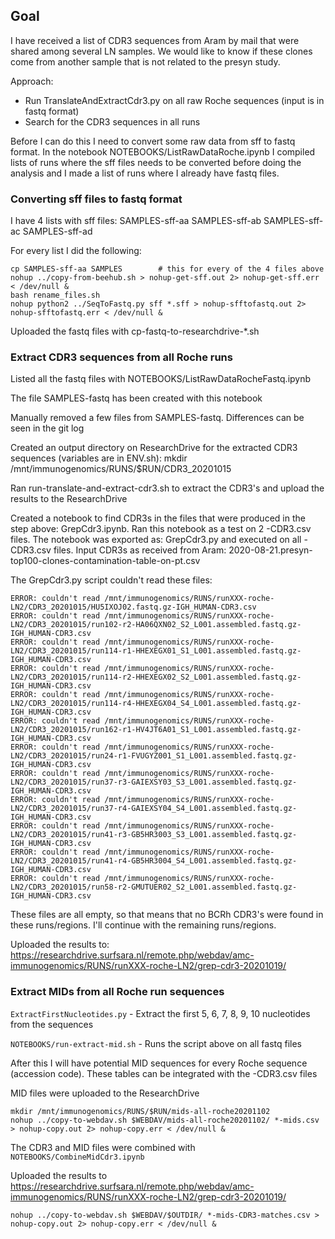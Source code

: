 ## Goal

I have received a list of CDR3 sequences from Aram by mail that were shared among several LN samples. We would like to know if these clones come from another sample that is not related to the presyn study.

Approach:

* Run TranslateAndExtractCdr3.py on all raw Roche sequences (input is in fastq format)
* Search for the CDR3 sequences in all runs

Before I can do this I need to convert some raw data from sff to fastq format. In the notebook NOTEBOOKS/ListRawDataRoche.ipynb I compiled lists of runs where the sff files needs to be converted before doing the analysis and I made a list of runs where I already have fastq files.

### Converting sff files to fastq format

I have 4 lists with sff files: SAMPLES-sff-aa SAMPLES-sff-ab SAMPLES-sff-ac SAMPLES-sff-ad

For every list I did the following:

```
cp SAMPLES-sff-aa SAMPLES        # this for every of the 4 files above
nohup ../copy-from-beehub.sh > nohup-get-sff.out 2> nohup-get-sff.err < /dev/null &
bash rename_files.sh
nohup python2 ../SeqToFastq.py sff *.sff > nohup-sfftofastq.out 2> nohup-sfftofastq.err < /dev/null &
```

Uploaded the fastq files with cp-fastq-to-researchdrive-*.sh

### Extract CDR3 sequences from all Roche runs

Listed all the fastq files with NOTEBOOKS/ListRawDataRocheFastq.ipynb

The file SAMPLES-fastq has been created with this notebook

Manually removed a few files from SAMPLES-fastq. Differences can be seen in the git log

Created an output directory on ResearchDrive for the extracted CDR3 sequences (variables are in ENV.sh):
mkdir /mnt/immunogenomics/RUNS/$RUN/CDR3_20201015

Ran run-translate-and-extract-cdr3.sh to extract the CDR3's and upload the results to the ResearchDrive

Created a notebook to find CDR3s in the files that were produced in the step above: GrepCdr3.ipynb.
Ran this notebook as a test on 2 -CDR3.csv files.
The notebook was exported as: GrepCdr3.py and executed on all -CDR3.csv files.
Input CDR3s as received from Aram: 2020-08-21.presyn-top100-clones-contamination-table-on-pt.csv

The GrepCdr3.py script couldn't read these files:

```
ERROR: couldn't read /mnt/immunogenomics/RUNS/runXXX-roche-LN2/CDR3_20201015/HU5IXOJ02.fastq.gz-IGH_HUMAN-CDR3.csv
ERROR: couldn't read /mnt/immunogenomics/RUNS/runXXX-roche-LN2/CDR3_20201015/run102-r2-HA06QXN02_S2_L001.assembled.fastq.gz-IGH_HUMAN-CDR3.csv
ERROR: couldn't read /mnt/immunogenomics/RUNS/runXXX-roche-LN2/CDR3_20201015/run114-r1-HHEXEGX01_S1_L001.assembled.fastq.gz-IGH_HUMAN-CDR3.csv
ERROR: couldn't read /mnt/immunogenomics/RUNS/runXXX-roche-LN2/CDR3_20201015/run114-r2-HHEXEGX02_S2_L001.assembled.fastq.gz-IGH_HUMAN-CDR3.csv
ERROR: couldn't read /mnt/immunogenomics/RUNS/runXXX-roche-LN2/CDR3_20201015/run114-r4-HHEXEGX04_S4_L001.assembled.fastq.gz-IGH_HUMAN-CDR3.csv
ERROR: couldn't read /mnt/immunogenomics/RUNS/runXXX-roche-LN2/CDR3_20201015/run162-r1-HV4JT6A01_S1_L001.assembled.fastq.gz-IGH_HUMAN-CDR3.csv
ERROR: couldn't read /mnt/immunogenomics/RUNS/runXXX-roche-LN2/CDR3_20201015/run24-r1-FVUGYZ001_S1_L001.assembled.fastq.gz-IGH_HUMAN-CDR3.csv
ERROR: couldn't read /mnt/immunogenomics/RUNS/runXXX-roche-LN2/CDR3_20201015/run37-r3-GAIEXSY03_S3_L001.assembled.fastq.gz-IGH_HUMAN-CDR3.csv
ERROR: couldn't read /mnt/immunogenomics/RUNS/runXXX-roche-LN2/CDR3_20201015/run37-r4-GAIEXSY04_S4_L001.assembled.fastq.gz-IGH_HUMAN-CDR3.csv
ERROR: couldn't read /mnt/immunogenomics/RUNS/runXXX-roche-LN2/CDR3_20201015/run41-r3-GB5HR3003_S3_L001.assembled.fastq.gz-IGH_HUMAN-CDR3.csv
ERROR: couldn't read /mnt/immunogenomics/RUNS/runXXX-roche-LN2/CDR3_20201015/run41-r4-GB5HR3004_S4_L001.assembled.fastq.gz-IGH_HUMAN-CDR3.csv
ERROR: couldn't read /mnt/immunogenomics/RUNS/runXXX-roche-LN2/CDR3_20201015/run58-r2-GMUTUER02_S2_L001.assembled.fastq.gz-IGH_HUMAN-CDR3.csv
```

These files are all empty, so that means that no BCRh CDR3's were found in these runs/regions. I'll continue with the remaining runs/regions.

Uploaded the results to: https://researchdrive.surfsara.nl/remote.php/webdav/amc-immunogenomics/RUNS/runXXX-roche-LN2/grep-cdr3-20201019/

### Extract MIDs from all Roche run sequences

``ExtractFirstNucleotides.py`` - Extract the first 5, 6, 7, 8, 9, 10 nucleotides from the sequences

``NOTEBOOKS/run-extract-mid.sh`` - Runs the script above on all fastq files

After this I will have potential MID sequences for every Roche sequence (accession code). These tables can be integrated with the -CDR3.csv files

MID files were uploaded to the ResearchDrive

```
mkdir /mnt/immunogenomics/RUNS/$RUN/mids-all-roche20201102
nohup ../copy-to-webdav.sh $WEBDAV/mids-all-roche20201102/ *-mids.csv > nohup-copy.out 2> nohup-copy.err < /dev/null &
```

The CDR3 and MID files were combined with ``NOTEBOOKS/CombineMidCdr3.ipynb``

Uploaded the results to https://researchdrive.surfsara.nl/remote.php/webdav/amc-immunogenomics/RUNS/runXXX-roche-LN2/grep-cdr3-20201019/

``nohup ../copy-to-webdav.sh $WEBDAV/$OUTDIR/ *-mids-CDR3-matches.csv > nohup-copy.out 2> nohup-copy.err < /dev/null &``
